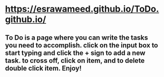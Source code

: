 # https://esrawameed.github.io/ToDo.github.io/

## To Do is a page where you can write the tasks you need to accomplish. click on the input box to start typing and click the + sign to add a new task. to cross off, click on item, and to delete double click item. Enjoy!
